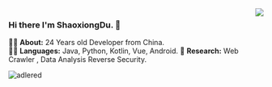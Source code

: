 <img align="right" src="https://github-readme-stats.vercel.app/api?cache_seconds=1800&username=shaoxiongdu&hide_border=false&show_icons=true&width=450&include_all_commits=true&count_private=true&theme=buefy&line_hight=20" />

### Hi there I'm ShaoxiongDu. 👋

👨‍🎓 **About:** 24 Years old Developer from China.  
👨‍💻 **Languages:** Java, Python, Kotlin, Vue, Android.
🏢 **Research:** Web Crawler , Data Analysis Reverse Security.

![adlered](https://count.getloli.com/get/@shaoxiongdu)
